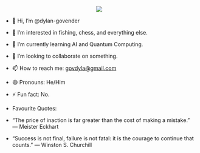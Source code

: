 
<p align="center" width="100%">
    <img src="https://github.com/dylan-govender/dylan-govender/assets/134143760/2438b1af-d54d-492d-b8ee-d05d7df674e8"> 
</p>

- 👋 Hi, I’m @dylan-govender
- 👀 I’m interested in fishing, chess, and everything else.
- 🌱 I’m currently learning AI and Quantum Computing.
- 💞️ I’m looking to collaborate on something.
- 📫 How to reach me: govdyla@gmail.com
- 😄 Pronouns: He/Him
- ⚡ Fun fact: No.
  
- Favourite Quotes: 
- “The price of inaction is far greater than the cost of making a mistake.” ― Meister Eckhart
- “Success is not final, failure is not fatal: it is the courage to continue that counts.” ― Winston S. Churchill

<!---
dylan-govender/dylan-govender is a ✨ special ✨ repository because its `README.md` (this file) appears on your GitHub profile.
You can click the Preview link to take a look at your changes.
--->
